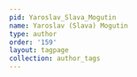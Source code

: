 ```yaml
---
pid: Yaroslav_Slava_Mogutin
name: Yaroslav (Slava) Mogutin
type: author
order: '159'
layout: tagpage
collection: author_tags
---
```

